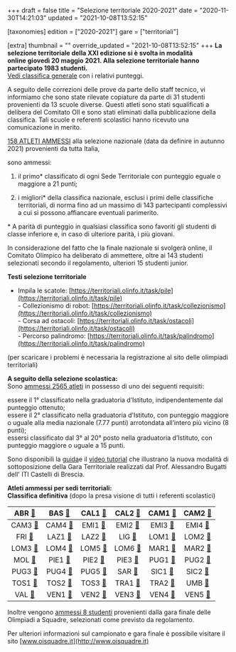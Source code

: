+++
draft = false
title = "Selezione territoriale 2020-2021"
date = "2020-11-30T14:21:03"
updated = "2021-10-08T13:52:15"

[taxonomies]
edition = ["2020-2021"]
gare = ["territoriali"]

[extra]
thumbnail = ""
override_updated = "2021-10-08T13:52:15"
+++
**La selezione territoriale della XXI edizione si è svolta in modalità online giovedì 20 maggio 2021. Alla selezione territoriale hanno partecipato 1983 studenti.** <br/><!-- more -->
[Vedi classifica generale](/oldsite/187/classifica-generale-selezione-territoriale-maggio-2021.xlsx) con i relativi punteggi.

A seguito delle correzioni delle prove da parte dello staff tecnico, vi informiamo che sono state rilevate copiature da parte di 31 studenti provenienti da 13 scuole diverse. Questi atleti sono stati squalificati a delibera del Comitato OII e sono stati eliminati dalla pubblicazione della classifica. Tali scuole e referenti scolastici hanno ricevuto una comunicazione in merito.

[158 ATLETI AMMESSI](/oldsite/187/ammessi-nazionale-2021.xlsx) alla selezione nazionale (data da definire in autunno 2021) provenienti da tutta Italia,

sono ammessi:

1. il primo\* classificato di ogni Sede Territoriale con punteggio eguale o maggiore a 21 punti;

2. i migliori\* della classifica nazionale, esclusi i primi delle classifiche territoriali, di norma fino ad un massimo di 143 partecipanti complessivi a cui si possono affiancare eventuali parimerito.

\* A parità di punteggio in qualsiasi classifica sono favoriti gli studenti di classe inferiore e, in caso di ulteriore parità, i più giovani.

In considerazione del fatto che la finale nazionale si svolgerà online, il Comitato Olimpico ha deliberato di ammettere, oltre ai 143 studenti selezionati secondo il regolamento, ulteriori 15 studenti junior.

**Testi selezione territoriale**

- Impila le scatole: [https://territoriali.olinfo.it/task/pile](https://territoriali.olinfo.it/task/pile)<br/>- Collezionismo di robot: [https://territoriali.olinfo.it/task/collezionismo](https://territoriali.olinfo.it/task/collezionismo)<br/>- Corsa ad ostacoli: [https://territoriali.olinfo.it/task/ostacoli](https://territoriali.olinfo.it/task/ostacoli)<br/>- Percorso palindromo: [https://territoriali.olinfo.it/task/palindromo](https://territoriali.olinfo.it/task/palindromo)

(per scaricare i problemi è necessaria la registrazione al sito delle olimpiadi territoriali)

**A seguito della selezione scolastica:**<br/>Sono [ammessi 2565 atleti](/oldsite/187/2565_classifica-definitiva-ammessi-territoriale-2021.xlsx) in possesso di uno dei seguenti requisiti:

essere il 1° classificato nella graduatoria d’Istituto, indipendentemente dal punteggio ottenuto;<br/>essere il 2° classificato nella graduatoria d’Istituto, con punteggio maggiore o uguale alla media nazionale (7.77 punti) arrotondata all’intero più vicino (8 punti);<br/>essersi classificato dal 3° al 20° posto nella graduatoria d’Istituto, con punteggio maggiore o uguale a 15 punti.

Sono disponibili la [guida](http://www.imparando.net/sito/olimpiadi_di_informatica.htm)e il [video tutorial](https://www.youtube.com/watch?v=2JbEsQCmkbk) che illustrano la nuova modalità di sottoposizione della Gara Territoriale realizzati dal Prof. Alessandro Bugatti dell' ITI Castelli di Brescia.

**Atleti ammessi per sedi territoriali:**<br/>**Classifica definitiva** (dopo la presa visione di tutti i referenti scolastici)

|  ABR [🔗](/oldsite/187/ABR_2021.xlsx)  |  BAS [🔗](/oldsite/187/BAS_2021.xlsx)  | CAL1 [🔗](/oldsite/187/CAL1_2021.xlsx) | CAL2 [🔗](/oldsite/187/CAL2_2021.xlsx) | CAM1 [🔗](/oldsite/187/CAM1_2021.xlsx) | CAM2 [🔗](/oldsite/187/CAM2_2021.xlsx) |
| :------------------------------------: | :---------------------------------: | :---------------------------------: | :---------------------------------: | :---------------------------------: | :---------------------------------: |
| CAM3 [🔗](/oldsite/187/CAM3_2021.xlsx) | CAM4 [🔗](/oldsite/187/CAM4_2021.xlsx) | EMI1 [🔗](/oldsite/187/EMI1_2021.xlsx) | EMI2 [🔗](/oldsite/187/EMI2_2021.xlsx) | EMI3 [🔗](/oldsite/187/EMI3_2021.xlsx) | EMI4 [🔗](/oldsite/187/EMI4_2021.xlsx) |
|  FRI [🔗](/oldsite/187/FRI_2021.xlsx)  | LAZ1 [🔗](/oldsite/187/LAZ1_2021.xlsx) | LAZ2 [🔗](/oldsite/187/LAZ2_2021.xlsx) |  LIG [🔗](/oldsite/187/LIG_2021.xlsx)  | LOM1 [🔗](/oldsite/187/LOM1_2021.xlsx) | LOM2 [🔗](/oldsite/187/LOM2_2021.xlsx) |
| LOM3 [🔗](/oldsite/187/LOM3_2021.xlsx) | LOM4 [🔗](/oldsite/187/LOM4_2021.xlsx) | LOM5 [🔗](/oldsite/187/LOM5_2021.xlsx) | LOM6 [🔗](/oldsite/187/LOM6_2021.xlsx) | MAR1 [🔗](/oldsite/187/MAR1_2021.xlsx) | MAR2 [🔗](/oldsite/187/MAR2_2021.xlsx) |
|  MOL [🔗](/oldsite/187/MOL_2021.xlsx)  | PIE1 [🔗](/oldsite/187/PIE1_2021.xlsx) | PIE2 [🔗](/oldsite/187/PIE2_2021.xlsx) | PIE3 [🔗](/oldsite/187/PIE3_2021.xlsx) | PUG1 [🔗](/oldsite/187/PUG1_2021.xlsx) | PUG2 [🔗](/oldsite/187/PUG2_2021.xlsx) |
| PUG3 [🔗](/oldsite/187/PUG3_2021.xlsx) | PUG4 [🔗](/oldsite/187/PUG4_2021.xlsx) | PUG5 [🔗](/oldsite/187/PUG5_2021.xlsx) |  SAR [🔗](/oldsite/187/SAR_2021.xlsx)  | SIC1 [🔗](/oldsite/187/SIC1_2021.xlsx) | SIC2 [🔗](/oldsite/187/SIC2_2021.xlsx) |
| TOS1 [🔗](/oldsite/187/TOS1_2021.xlsx) | TOS2 [🔗](/oldsite/187/TOS2_2021.xlsx) | TOS3 [🔗](/oldsite/187/TOS3_2021.xlsx) | TRA1 [🔗](/oldsite/187/TRA1_2021.xlsx) | TRA2 [🔗](/oldsite/187/TRA2_2021.xlsx) |  UMB [🔗](/oldsite/187/UMB_2021.xlsx)  |
|  VAL [🔗](/oldsite/187/VAL_2021.xlsx)  | VEN1 [🔗](/oldsite/187/VEN1_2021.xlsx) | VEN2 [🔗](/oldsite/187/VEN2_2021.xlsx) | VEN3 [🔗](/oldsite/187/VEN3_2021.xlsx) | VEN4 [🔗](/oldsite/187/VEN4_2021.xlsx) | VEN5 [🔗](/oldsite/187/VEN5_2021.xlsx) |

Inoltre vengono [ammessi 8 studenti](/oldsite/187/Olimpiadi_a_squadre_ammessi_territoriale_maggio2021_sito.xlsx) provenienti dalla gara finale delle Olimpiadi a Squadre, selezionati come previsto da regolamento.

Per ulteriori informazioni sul campionato e gara finale è possibile visitare il sito [www.oisquadre.it](http://www.oisquadre.it)
